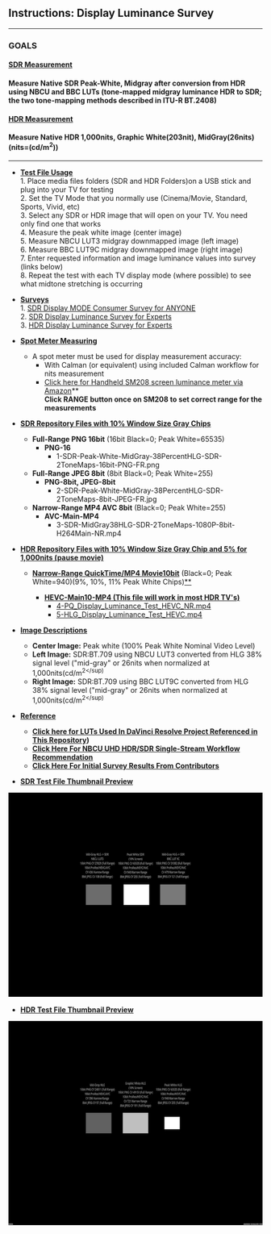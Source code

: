 ## Instructions: Display Luminance Survey<br/>
---
### GOALS
#### <ins>SDR Measurement<ins>
#### Measure Native SDR Peak-White, Midgray after conversion from HDR using NBCU and BBC LUTs (tone-mapped midgray luminance HDR to SDR; the two tone-mapping methods described in ITU-R BT.2408)
#### <ins>HDR Measurement<ins>
#### Measure Native HDR 1,000nits, Graphic White(203nit), MidGray(26nits) (nits=(cd/m<sup>2</sup>))
---

* **<ins>Test File Usage<ins>**<br/>
        1. Place media files folders (SDR and HDR Folders)on a USB stick and plug into your TV for testing<br/>
        2. Set the TV Mode that you normally use (Cinema/Movie, Standard, Sports, Vivid, etc)<br/>
        3. Select any SDR or HDR image that will open on your TV. You need only find one that works<br/>
        4. Measure the peak white image (center image)<br/>
        5. Measure NBCU LUT3 midgray downmapped image (left image)<br/>
        6. Measure BBC LUT9C midgray downmapped image (right image)<br/>
        7. Enter requested information and image luminance values into survey (links below)<br/>
        8. Repeat the test with each TV display mode (where possible) to see what midtone stretching is occurring<br/>
    
* **<ins>Surveys<ins>**<br/>
        1. [SDR Display MODE Consumer Survey for ANYONE](https://forms.gle/7PX7YSNEz3odWzY29)<br/>
        2. [SDR Display Luminance Survey for Experts](https://forms.gle/MRcGhh8WgQVUkUSJ9)<br/>
        3. [HDR Display Luminance Survey for Experts](https://forms.gle/nFKsyX6bWNLTkdKt6)<br/>
    
* **<ins>Spot Meter Measuring<ins>**
    * A spot meter must be used for display measurement accuracy:
        * With Calman (or equivalent) using included Calman workflow for nits measurement
        * [Click here for Handheld SM208 screen luminance meter via Amazon](https://www.amazon.com/gp/product/B00H050VEI/ref=ppx_yo_dt_b_asin_title_o00_s00?ie=UTF8&psc=1)**<br/>
                **Click RANGE button once on SM208 to set correct range for the measurements**

* **<ins>SDR Repository Files with 10% Window Size Gray Chips<ins>**
    * **Full-Range PNG 16bit** (16bit Black=0; Peak White=65535)
       * **PNG-16**
         * 1-SDR-Peak-White-MidGray-38PercentHLG-SDR-2ToneMaps-16bit-PNG-FR.png
    * **Full-Range JPEG 8bit** (8bit Black=0; Peak White=255)
       * **PNG-8bit, JPEG-8bit**
         * 2-SDR-Peak-White-MidGray-38PercentHLG-SDR-2ToneMaps-8bit-JPEG-FR.jpg
    * **Narrow-Range MP4 AVC 8bit** (Black=0; Peak White=255)
       * **AVC-Main-MP4**
         * 3-SDR-MidGray38HLG-SDR-2ToneMaps-1080P-8bit-H264Main-NR.mp4

* **<ins>HDR Repository Files with 10% Window Size Gray Chip and 5% for 1,000nits (pause movie)<ins>**
    * **<ins>Narrow-Range QuickTime/MP4 Movie10bit** (Black=0; Peak White=940)(9%, 10%, 11% Peak White Chips)<ins>**
       * **HEVC-Main10-MP4 (This file will work in most HDR TV's)**
         * 4-PQ_Display_Luminance_Test_HEVC_NR.mp4
         * 5-HLG_Display_Luminance_Test_HEVC.mp4
 
* **<ins>Image Descriptions<ins>**
    * **Center Image:** Peak white (100% Peak White Nominal Video Level)
    * **Left Image:** SDR:BT.709 using NBCU LUT3 converted from HLG 38% signal level ("mid-gray" or 26nits when normalized at 1,000nits(cd/m<sup>2</sup)
    * **Right Image:** SDR:BT.709 using BBC LUT9C converted from HLG 38% signal level ("mid-gray" or 26nits when normalized at 1,000nits(cd/m<sup>2</sup)

* **<ins>Reference<ins>**
    * **[Click here for LUTs Used In DaVinci Resolve Project Referenced in This Repository](https://github.com/digitaltvguy/NBCU-HDR-SDR-Single-Stream_Workflow_Recommendation/tree/main/LUTS_for_Software/HLG-to-from-SDR%20-%20Type%20III%20and%20Type%20I/For%20DaVinci%20Resolve%2017%20-%20Video%20Level%20Tag%20Added%20-%20Type%20III))**
    * **[Click Here For NBCU UHD HDR/SDR Single-Stream Workflow Recommendation](https://github.com/digitaltvguy/NBCU-HDR-SDR-Single-Stream_Workflow_Recommendation)**
    * **[Click Here For Initial Survey Results From Contributors](https://www.icloud.com/numbers/040HYTS0GVcpkB3gFGE275p_A#SDR_Display_Luminance_Level_Survey_Tallies)**
  
* **<ins>SDR Test File Thumbnail Preview<ins>**
<p align="center">
  <img width="720" height="405" src="https://github.com/digitaltvguy/SDR-Display-Luminance-Survey/blob/main/Additional_ref_files/thumbnail720SDR.jpg?raw=true">
</p>

* **<ins>HDR Test File Thumbnail Preview<ins>**
<p align="center">
  <img width="720" height="405" src="https://github.com/digitaltvguy/SDR-Display-Luminance-Survey/blob/main/Additional_ref_files/thumbnail720HDR.jpg?raw=true">
</p>
